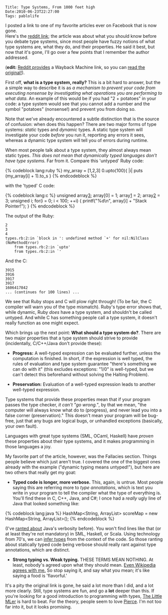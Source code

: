     Title: Type Systems, From 1000 feet high
    Date:2010-06-23T22:27:00
    Tags: pablolife

I posted a link to one of my favorite articles ever on Facebook that is now gone.  
Here's the [reddit link](1); the article was about what you should know
before you debate type systems, since most people have fuzzy notions of what
type systems are, what they do, and their properties. He said it best, but now
that it's gone, I'll go over a few points that I remember the author
addressed.

(**edit:** [Reddit provides][2] a Wayback Machine link, so you can [read the
original!][3]).

First off, **what is a type system, really?** This is a bit hard to answer,
but the a simple way to describe it is as _a mechanism to prevent your code
from executing nonsense by investigating what operations you are performing to
what data_. An example of this would be if you had "2 + potatoes" in your
code: a type system would see that you cannot add a number and the symbol
"potatoes" (nonsense!) and prevent you from doing so.

Note that we've already encountered a subtle distinction that is the source of
confusion: when does this happen? There are two major forms of type systems:
_static_ types and _dynamic_ types. A static type system will investigate your
code _before_ you run it, reporting any errors it sees, whereas a dynamic type
system will tell you of errors during runtime.

When most people talk about a type system, they almost always mean static
types. _This does not mean that dynamically typed languages don't have type
systems._ Far from it. Compare this 'untyped' Ruby code:

{% codeblock lang:ruby %}
    my_array = [1,2,3]
    0.upto(100){ |i| puts (my_array[i] + 1).to_s }
{% endcodeblock %}

with the 'typed' C code:

{% codeblock lang:c %}
    unsigned array[3];
    array[0] = 1;
    array[1] = 2;
    array[2] = 3;
    unsigned i;
    for(i = 0; i < 100; ++i) {
        printf("%d\n", array[i] + "Stack Pointer!");
    }
{% endcodeblock %}


The output of the Ruby:

    2
    3
    4
    types.rb:2:in `block in ': undefined method `+' for nil:NilClass
    (NoMethodError)
        from types.rb:2:in `upto'
        from types.rb:2:in `'

And the C:

    3915
    3916
    3917
    3917
    1606417842
    ... (continues for 100 lines) ...

We see that Ruby stops and C will plow right through! (To be fair, the C
compiler will warn you of the type mismatch). Ruby's type error shows that,
while dynamic, Ruby _does_ have a type system, and shouldn't be called
untyped. And while C has something people call a type system, it doesn't
really function as one might expect.

Which brings up the next point: **What should a type system do?**. There are
two major properties that a type system should strive to provide
(incidentally, C/C++/Java don't provide these):

* **Progress:** A well-typed expression can be evaluated further, unless the
computation is finished. In short, if the expression is well typed, the rules
of evaluation and type system guarantee "there's something we can do with it"
(this excludes exceptions: "1/0" is well-typed, but we can't detect this
beforehand without solving the Halting Problem).

* **Preservation:** Evaluation of a well-typed expression leads to another
well-typed expression.

Type systems that provide these properties mean that if your program passes
the type checker, _it can't "go wrong."_, by that we mean, "the computer will
always know what do to (progress), and never lead you into a false corner
(preservation)." This doesn't mean your program will be bug-free, just that
any bugs are logical bugs, or unhandled exceptions (basically, your own
fault).

Languages with great type systems (SML, OCaml, Haskell) have _proven_ these
properties about their type systems, and it makes programming in those
languages a joy.

My favorite part of the article, however, was the Fallacies section. Things
people believe which just aren't true. I covered the one of the biggest ones
already with the example ("dynamic typing means untyped!"), but here are two
others that really get my goat:

* **Typed code is longer, more verbose.** This, again, is untrue. Most
people saying this are referring more to _type annotations_, which is text you
write in your program to tell the compiler what the type of everything is.
You'll find these in C, C++, Java, and C#; I once had a _really_ ugly line of
Java that looked something like:

{% codeblock lang:java %}
    HashMap<String, ArrayList<Integer>> scoreMap = new HashMap<String, ArrayList<Integer>>();
{% endcodeblock %}

(I've [ranted about][4] Java's verbosity before). You won't find lines like
that (or at least they're not mandatory) in SML, Haskell, or Scala. Using
technology from 70's, we can [infer types][5] from the context of the code. So
those ranting about statically typed code being verbose should really rant
against type annotations, which are distinct.

* **Strong typing vs. Weak typing.** THESE TERMS MEAN NOTHING. At least,
nobody's agreed upon what they should mean. [Even Wikipedia agrees with
me.][6] So stop saying it, and say what you mean; it's like saying a food is
'flavorful.'

It's a pity the original link is gone, he said a lot more than I did, and a
lot more clearly. Still, type systems are fun, and go a **lot** deeper than
this. If you're looking for a good introduction to programming with types,
[The Little MLer][7] is hard to beat. For the theory, people seem to love
[Pierce][8]. I'm not too far into it, but it looks promising.


   [1]: http://www.reddit.com/r/programming/comments/21klm/what_to_know_before_debating_type_systems
   [2]: http://www.reddit.com/r/programming/comments/cqfam/sadly_the_original_site_is_gone_but_heres_the/
   [3]: http://web.archive.org/web/20080822101209/http://www.pphsg.org/cdsmith/types.html
   [4]: http://www.morepaul.com/2010/05/paul-is-bothered.html
   [5]: http://en.wikipedia.org/wiki/Type_inference
   [6]: http://en.wikipedia.org/wiki/Strongly-typed_programming_language
   [7]: http://www.ccs.neu.edu/home/matthias/BTML/
   [8]: http://www.cis.upenn.edu/~bcpierce/tapl/
